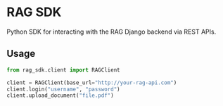 # RAG SDK

Python SDK for interacting with the RAG Django backend via REST APIs.

## Usage

```python
from rag_sdk.client import RAGClient

client = RAGClient(base_url="http://your-rag-api.com")
client.login("username", "password")
client.upload_document("file.pdf")
